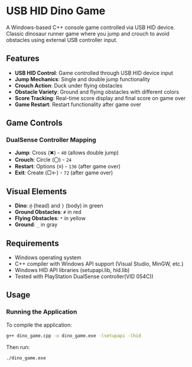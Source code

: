 # USB HID Dino Game

A Windows-based C++ console game controlled via USB HID device. Classic dinosaur runner game where you jump and crouch to avoid obstacles using external USB controller input.

## Features

- **USB HID Control**: Game controlled through USB HID device input
- **Jump Mechanics**: Single and double jump functionality
- **Crouch Action**: Duck under flying obstacles
- **Obstacle Variety**: Ground and flying obstacles with different colors
- **Score Tracking**: Real-time score display and final score on game over
- **Game Restart**: Restart functionality after game over

## Game Controls

### DualSense Controller Mapping
- **Jump**: Cross (✖) - `40` (allows double jump)
- **Crouch**: Circle (〇) - `24`
- **Restart**: Options (≡) - `136` (after game over)
- **Exit**: Create (▢←) - `72` (after game over)

## Visual Elements

- **Dino**: `@` (head) and `}` (body) in green
- **Ground Obstacles**: `#` in red
- **Flying Obstacles**: `*` in yellow
- **Ground**: `_` in gray

## Requirements

- Windows operating system
- C++ compiler with Windows API support (Visual Studio, MinGW, etc.) 
- Windows HID API libraries (setupapi.lib, hid.lib)
- Tested with PlayStation DualSense controller(VID 054C))

## Usage

### Running the Application

To compile the application:
```bash
g++ dino_game.cpp -o dino_game.exe -lsetupapi -lhid
```

Then run:
```bash
./dino_game.exe
```